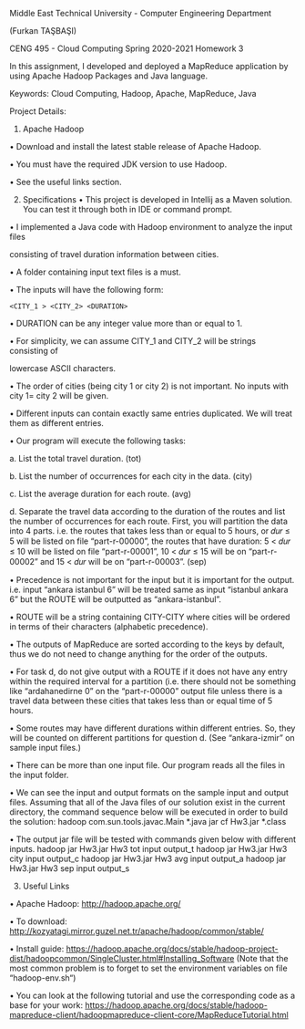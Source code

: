 Middle East Technical University - 
Computer Engineering Department

(Furkan TAŞBAŞI)

CENG 495 - Cloud Computing Spring 2020-2021 Homework 3

In this assignment, I developed and deployed a MapReduce application by using Apache Hadoop Packages and Java
language.

Keywords: Cloud Computing, Hadoop, Apache, MapReduce, Java

Project Details:

1. Apache Hadoop

• Download and install the latest stable release of Apache Hadoop.

• You must have the required JDK version to use Hadoop.

• See the useful links section.


2. Specifications
• This project is developed in Intellij as a Maven solution. You can test it through both in IDE or command prompt.

• I implemented a Java code with Hadoop environment to analyze the input files

consisting of travel duration information between cities.

• A folder containing input text files is a must.

• The inputs will have the following form:

    <CITY_1 > <CITY_2> <DURATION>

• DURATION can be any integer value more than or equal to 1.

• For simplicity, we can assume CITY_1 and CITY_2 will be strings consisting of

lowercase ASCII characters.

• The order of cities (being city 1 or city 2) is not important. No inputs with city 1= city
2 will be given.

• Different inputs can contain exactly same entries duplicated. We will treat them as
different entries.

• Our program will execute the following tasks:

a. List the total travel duration. (tot)

b. List the number of occurrences for each city in the data. (city)

c. List the average duration for each route. (avg)

d. Separate the travel data according to the duration of the routes and list the number
of occurrences for each route. First, you will partition the data into 4 parts. i.e. the
routes that takes less than or equal to 5 hours, or 𝑑𝑢𝑟 ≤ 5 will be listed on file
“part-r-00000”, the routes that have duration: 5 < 𝑑𝑢𝑟 ≤ 10 will be listed on file
“part-r-00001”, 10 < 𝑑𝑢𝑟 ≤ 15 will be on “part-r-00002” and 15 < 𝑑𝑢𝑟 will be
on “part-r-00003”. (sep)

• Precedence is not important for the input but it is important for the output. i.e. input
“ankara istanbul 6” will be treated same as input “istanbul ankara 6” but the ROUTE
will be outputted as “ankara-istanbul”.

• ROUTE will be a string containing CITY-CITY where cities will be ordered in terms
of their characters (alphabetic precedence).

• The outputs of MapReduce are sorted according to the keys by default, thus we do
not need to change anything for the order of the outputs.

• For task d, do not give output with a ROUTE if it does not have any entry within
the required interval for a partition (i.e. there should not be something like “ardahanedirne 0” on the “part-r-00000” output file unless there is a travel data between these
cities that takes less than or equal time of 5 hours.

• Some routes may have different durations within different entries. So, they will be
counted on different partitions for question d. (See “ankara-izmir” on sample input
files.)

• There can be more than one input file. Our program reads all the files in the
input folder.

• We can see the input and output formats on the sample input and output files.
Assuming that all of the Java files of our solution exist in the current directory, the
command sequence below will be executed in order to build the solution:
hadoop com.sun.tools.javac.Main *.java
jar cf Hw3.jar *.class

• The output jar file will be tested with commands given below with different inputs.
hadoop jar Hw3.jar Hw3 tot input output_t
hadoop jar Hw3.jar Hw3 city input output_c
hadoop jar Hw3.jar Hw3 avg input output_a
hadoop jar Hw3.jar Hw3 sep input output_s

3. Useful Links

• Apache Hadoop: http://hadoop.apache.org/

• To download: http://kozyatagi.mirror.guzel.net.tr/apache/hadoop/common/stable/

• Install guide: https://hadoop.apache.org/docs/stable/hadoop-project-dist/hadoopcommon/SingleCluster.html#Installing_Software (Note that the most common
problem is to forget to set the environment variables on file “hadoop-env.sh“)

• You can look at the following tutorial and use the corresponding code as a base for
your work: https://hadoop.apache.org/docs/stable/hadoop-mapreduce-client/hadoopmapreduce-client-core/MapReduceTutorial.html